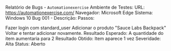 Relatório de Bugs - `Automationexercise`
Ambiente de Testes:
URL: https://automationexercise.com/
Navegador: Microsoft Edge
Sistema: Windows 10
Bug 001 - 
Descrição: 
Passos:


Fazer login com standard_user
Adicionar o produto "Sauce Labs Backpack"
Voltar e tentar adicionar novamente.
Resultado Esperado: A quantidade do item aumentaria para 2
Resultado Obtido: Item aparece 1 vez
Severidade: Alta Status: Aberto
